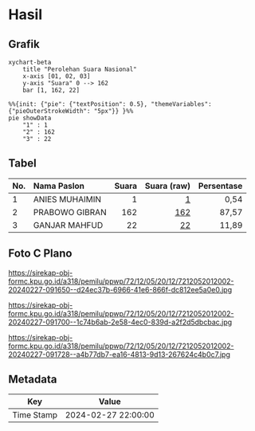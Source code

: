 # Hasil

## Grafik

```mermaid
xychart-beta
    title "Perolehan Suara Nasional"
    x-axis [01, 02, 03]
    y-axis "Suara" 0 --> 162
    bar [1, 162, 22]
```

```mermaid
%%{init: {"pie": {"textPosition": 0.5}, "themeVariables": {"pieOuterStrokeWidth": "5px"}} }%%
pie showData
    "1" : 1
    "2" : 162
    "3" : 22
```

## Tabel

| No. | Nama Paslon    | Suara | Suara (raw) | Persentase |
|:--- |:-------------- | -----:| -----------:| ----------:|
| 1   | ANIES MUHAIMIN | 1     | [1][p-1]    | 0,54       |
| 2   | PRABOWO GIBRAN | 162   | [162][p-2]  | 87,57      |
| 3   | GANJAR MAHFUD  | 22    | [22][p-3]   | 11,89      |


[p-1]: https://github.com/gigit-pemilu/pemilu-2024/blob/main/pilpres/hitung-suara/sub/72-sulawesi-tengah/sub/12-morowali-utara/sub/05-mori-atas/sub/2012-tomui-karya/sub/002-tps/sub/paslon-1.txt
[p-2]: https://github.com/gigit-pemilu/pemilu-2024/blob/main/pilpres/hitung-suara/sub/72-sulawesi-tengah/sub/12-morowali-utara/sub/05-mori-atas/sub/2012-tomui-karya/sub/002-tps/sub/paslon-2.txt
[p-3]: https://github.com/gigit-pemilu/pemilu-2024/blob/main/pilpres/hitung-suara/sub/72-sulawesi-tengah/sub/12-morowali-utara/sub/05-mori-atas/sub/2012-tomui-karya/sub/002-tps/sub/paslon-3.txt

## Foto C Plano

https://sirekap-obj-formc.kpu.go.id/a318/pemilu/ppwp/72/12/05/20/12/7212052012002-20240227-091650--d24ec37b-6966-41e6-866f-dc812ee5a0e0.jpg

https://sirekap-obj-formc.kpu.go.id/a318/pemilu/ppwp/72/12/05/20/12/7212052012002-20240227-091700--1c74b6ab-2e58-4ec0-839d-a2f2d5dbcbac.jpg

https://sirekap-obj-formc.kpu.go.id/a318/pemilu/ppwp/72/12/05/20/12/7212052012002-20240227-091728--a4b77db7-ea16-4813-9d13-267624c4b0c7.jpg


## Metadata

| Key        | Value               |
| ---------- | ------------------- |
| Time Stamp | 2024-02-27 22:00:00 |



